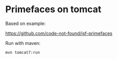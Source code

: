 # Primefaces on tomcat

Based on example:

https://github.com/code-not-found/jsf-primefaces


Run with maven:

```
mvn tomcat7:run
```


